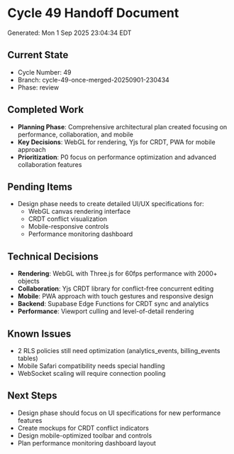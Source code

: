 # Cycle 49 Handoff Document

Generated: Mon  1 Sep 2025 23:04:34 EDT

## Current State
- Cycle Number: 49
- Branch: cycle-49-once-merged-20250901-230434
- Phase: review

## Completed Work
- **Planning Phase**: Comprehensive architectural plan created focusing on performance, collaboration, and mobile
- **Key Decisions**: WebGL for rendering, Yjs for CRDT, PWA for mobile approach
- **Prioritization**: P0 focus on performance optimization and advanced collaboration features

## Pending Items
- Design phase needs to create detailed UI/UX specifications for:
  - WebGL canvas rendering interface
  - CRDT conflict visualization
  - Mobile-responsive controls
  - Performance monitoring dashboard

## Technical Decisions
- **Rendering**: WebGL with Three.js for 60fps performance with 2000+ objects
- **Collaboration**: Yjs CRDT library for conflict-free concurrent editing
- **Mobile**: PWA approach with touch gestures and responsive design
- **Backend**: Supabase Edge Functions for CRDT sync and analytics
- **Performance**: Viewport culling and level-of-detail rendering

## Known Issues
- 2 RLS policies still need optimization (analytics_events, billing_events tables)
- Mobile Safari compatibility needs special handling
- WebSocket scaling will require connection pooling

## Next Steps
- Design phase should focus on UI specifications for new performance features
- Create mockups for CRDT conflict indicators
- Design mobile-optimized toolbar and controls
- Plan performance monitoring dashboard layout


